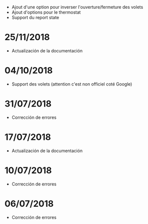 - Ajout d'une option pour inverser l'ouverture/fermeture des volets
- Ajout d'options pour le thermostat
- Support du report state

# 25/11/2018

- Actualización de la documentación

# 04/10/2018

- Support des volets (attention c'est non officiel coté Google)

# 31/07/2018

- Corrección de errores

# 17/07/2018

- Actualización de la documentación

# 10/07/2018

- Corrección de errores

# 06/07/2018

- Corrección de errores
